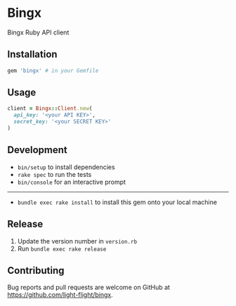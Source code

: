 # Bingx

Bingx Ruby API client

## Installation

```ruby
gem 'bingx' # in your Gemfile
```

## Usage

```ruby
client = Bingx::Client.new(
  api_key: '<your API KEY>',
  secret_key: '<your SECRET KEY>'
)
```

## Development

* `bin/setup` to install dependencies
* `rake spec` to run the tests
* `bin/console` for an interactive prompt
---
* `bundle exec rake install` to install this gem onto your local machine

## Release

1. Update the version number in `version.rb`
2. Run `bundle exec rake release`

## Contributing

Bug reports and pull requests are welcome on GitHub at https://github.com/light-flight/bingx.
